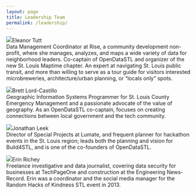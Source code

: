 ```yaml
---
layout: page
title: Leadership Team
permalink: /leadership/
---
```

<img class="profile" src="https://cloud.githubusercontent.com/assets/3160496/5589345/efce4f58-90e1-11e4-8de1-0969175e8937.png">Eleanor Tutt  
Data Management Coordinator at Rise, a community development non-profit, where she manages, analyzes, and maps a wide variety of data for neighborhood leaders.  Co-captain of OpenDataSTL and organizer of the new St. Louis Maptime chapter.  An expert at navigating St. Louis public transit, and more than willing to serve as a tour guide for visitors interested microbreweries, architecture/urban planning, or “locals only” spots.  
  
<img class="profile" src="https://cloud.githubusercontent.com/assets/3160496/5589342/e980ce8c-90e1-11e4-94b0-912303e2e509.png">Brett Lord-Castillo  
Geographic Information Systems Programmer for St. Louis County Emergency Management and a passionate advocate of the value of geography. As an OpenDataSTL co-captain, focuses on creating connections between local government and the tech community.  
  
<img class="profile" src="https://cloud.githubusercontent.com/assets/3160496/5589346/f2fd3964-90e1-11e4-8ba9-a9d11b80cf02.png">Jonathan Leek  
Director of Special Projects at Lumate, and frequent planner for hackathon events in the St. Louis region; leads both the planning and vision for Build4STL, and is one of the co-founders of OpenDataSTL.  
  
<img class="profile" src="https://cloud.githubusercontent.com/assets/3160496/5589344/edd9594a-90e1-11e4-98ce-2968ee9e0433.png">Erin Richey  
Freelance investigative and data journalist, covering data security for businesses at TechPageOne and construction at the Engineering News-Record.  Erin was a coordinator and the social media manager for the Random Hacks of Kindness STL event in 2013.  
  
